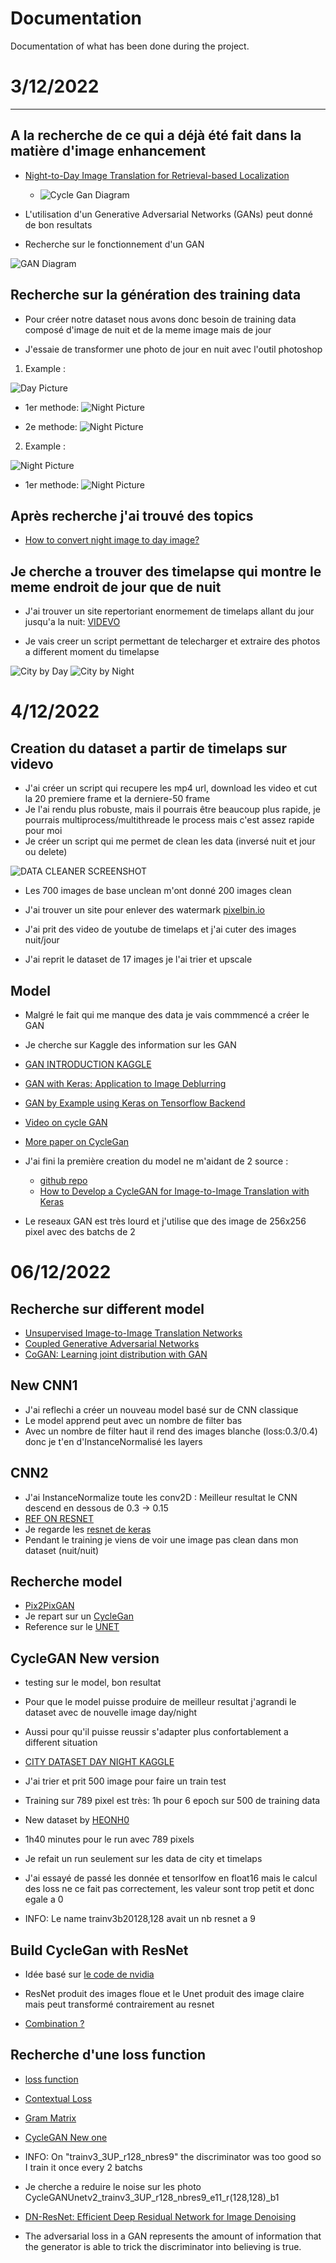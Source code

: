 # Documentation

Documentation of what has been done during the project.

# 3/12/2022
---
## A la recherche de ce qui a déjà été fait dans la matière d'image enhancement

- [Night-to-Day Image Translation for Retrieval-based Localization](https://people.ee.ethz.ch/~timofter/publications/Anoosheh-ICRA-2019.pdf)
    - ![Cycle Gan Diagram](/resources/assets/CycleGanDIagram2.png)

- L'utilisation d'un Generative Adversarial Networks (GANs) peut donné de bon resultats

- Recherche sur le fonctionnement d'un GAN

![GAN Diagram](/resources/assets/Example-of-the-Generative-Adversarial-Network-Model-Architecture.png)

## Recherche sur la génération des training data

- Pour créer notre dataset nous avons donc besoin de training data composé d'image de nuit et de la meme image mais de jour

- J'essaie de transformer une photo de jour en nuit avec l'outil photoshop

1. Example :

![Day Picture](/resources/assets/france.png)


- 1er methode:
![Night Picture](/resources/assets/francenight.png)

- 2e methode:
![Night Picture](/resources/assets/francenight2.png)

2. Example :

![Night Picture](/resources/assets/people.png)

- 1er methode:
![Night Picture](/resources/assets/peoplenight.png)

## Après recherche j'ai trouvé des topics

- [How to convert night image to day image?](https://datascience.stackexchange.com/questions/31430/how-to-convert-night-image-to-day-image)

## Je cherche a trouver des timelapse qui montre le meme endroit de jour que de nuit

- J'ai trouver un site repertoriant enormement de timelaps allant du jour jusqu'a la nuit: [VIDEVO](https://www.videvo.net/)

- Je vais creer un script permettant de telecharger et extraire des photos a different moment du timelapse

![City by Day](/resources/assets/0_day.jpeg)
![City by Night](/resources/assets/0_night.jpeg)

# 4/12/2022

## Creation du dataset a partir de timelaps sur videvo

- J'ai créer un script qui recupere les mp4 url, download les video et cut la 20 premiere frame et la derniere-50 frame
- Je l'ai rendu plus robuste, mais il pourrais être beaucoup plus rapide, je pourrais multiprocess/multithreade le process mais c'est assez rapide pour moi
- Je créer un script qui me permet de clean les data (inversé nuit et jour ou delete)

![DATA CLEANER SCREENSHOT](/resources/assets/cleandata.png)

- Les 700 images de base unclean m'ont donné 200 images clean
- J'ai trouver un site pour enlever des watermark [pixelbin.io](https://www.pixelbin.io/)

- J'ai prit des video de youtube de timelaps et j'ai cuter des images nuit/jour
- J'ai reprit le dataset de 17 images je l'ai trier et upscale

## Model

- Malgré le fait qui me manque des data je vais commmencé a créer le GAN

- Je cherche sur Kaggle des information sur les GAN

- [GAN INTRODUCTION KAGGLE](https://www.kaggle.com/code/jesucristo/gan-introduction)
- [GAN with Keras: Application to Image Deblurring](https://medium.com/sicara/keras-generative-adversarial-networks-image-deblurring-45e3ab6977b5)
- [GAN by Example using Keras on Tensorflow Backend](https://towardsdatascience.com/gan-by-example-using-keras-on-tensorflow-backend-1a6d515a60d0)
- [Video on cycle GAN](https://www.youtube.com/watch?v=42gSiS9y5Lo)
- [More paper on CycleGan](https://machinelearningmastery.com/how-to-develop-cyclegan-models-from-scratch-with-keras/)

- J'ai fini la première creation du model ne m'aidant de 2 source :
    - [github repo](https://github.com/eriklindernoren/Keras-GAN/tree/master/cyclegan)
    - [How to Develop a CycleGAN for Image-to-Image Translation with Keras](https://machinelearningmastery.com/cyclegan-tutorial-with-keras/)

- Le reseaux GAN est très lourd et j'utilise que des image de 256x256 pixel avec des batchs de 2

# 06/12/2022

## Recherche sur different model

- [Unsupervised Image-to-Image Translation Networks](https://arxiv.org/pdf/1703.00848.pdf)
- [Coupled Generative Adversarial Networks](https://arxiv.org/pdf/1606.07536.pdf)
- [CoGAN: Learning joint distribution with GAN](https://agustinus.kristia.de/techblog/2017/02/18/coupled_gan/)

## New CNN1

- J'ai reflechi a créer un nouveau model basé sur de CNN classique
- Le model apprend peut avec un nombre de filter bas
- Avec un nombre de filter haut il rend des images blanche (loss:0.3/0.4) donc je t'en d'InstanceNormalisé les layers

## CNN2

- J'ai InstanceNormalize toute les conv2D : Meilleur resultat le CNN descend en dessous de 0.3 -> 0.15
- [REF ON RESNET](https://arxiv.org/pdf/1512.03385.pdf)
- Je regarde les [resnet de keras](https://keras.io/api/applications/resnet/)
- Pendant le training je viens de voir une image pas clean dans mon dataset (nuit/nuit)

## Recherche model

- [Pix2PixGAN](https://machinelearningmastery.com/how-to-implement-pix2pix-gan-models-from-scratch-with-keras/)
- Je repart sur un [CycleGan](https://github.com/eriklindernoren/Keras-GAN/blob/master/cyclegan/cyclegan.py)
- Reference sur le [UNET](https://arxiv.org/pdf/1505.04597.pdf)

## CycleGAN New version

- testing sur le model, bon resultat
- Pour que le model puisse produire de meilleur resultat j'agrandi le dataset avec de nouvelle image day/night
- Aussi pour qu'il puisse reussir s'adapter plus confortablement a different situation
- [CITY DATASET DAY NIGHT KAGGLE](https://www.kaggle.com/datasets/solesensei/solesensei_bdd100k)
- J'ai trier et prit 500 image pour faire un train test

- Training sur 789 pixel est très: 1h pour 6 epoch sur 500 de training data

- New dataset by [HEONH0](https://www.kaggle.com/datasets/heonh0/daynight-cityview)

- 1h40 minutes pour le run avec 789 pixels



- Je refait un run seulement sur les data de city et timelaps
- J'ai essayé de passé les donnée et tensorlfow en float16 mais le calcul des loss ne ce fait pas correctement, les valeur sont trop petit et donc egale a 0

- INFO: Le name trainv3b20128,128 avait un nb resnet a 9

## Build CycleGan with ResNet

- Idée basé sur [le code de nvidia](https://github.com/mingyuliutw/UNIT)

- ResNet produit des images floue et le Unet produit des image claire mais peut transformé contrairement au resnet

- [Combination ?](https://www.kaggle.com/code/meaninglesslives/unet-resnet34-in-keras/notebook)

## Recherche d'une loss function

- [loss function](https://arxiv.org/pdf/1511.08861.pdf)
- [Contextual Loss](https://arxiv.org/pdf/1803.02077.pdf)
- [Gram Matrix](https://github.com/robertomest/neural-style-keras/blob/master/training.py)
- [CycleGAN New one](https://github.com/simontomaskarlsson/CycleGAN-Keras/blob/05c2dab2a8346fbc8ec9b6aed06eec1a0c3d5e04/model.py#L257)

- INFO: On "trainv3_3UP_r128_nbres9" the discriminator was too good so I train it once every 2 batchs

- Je cherche a reduire le noise sur les photo CycleGANUnetv2_trainv3_3UP_r128_nbres9_e11_r(128,128)_b1
- [DN-ResNet: Efficient Deep Residual Network for Image Denoising](https://arxiv.org/pdf/1810.06766.pdf)

- The adversarial loss in a GAN represents the amount of information that the generator is able to trick the discriminator into believing is true.